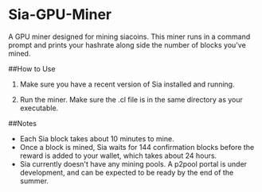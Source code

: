# Sia-GPU-Miner
A GPU miner designed for mining siacoins. This miner runs in a command prompt and prints your hashrate along side the number of blocks you've mined.

##How to Use
1) Make sure you have a recent version of Sia installed and running.

2) Run the miner. Make sure the .cl file is in the same directory as your executable.

##Notes
*    Each Sia block takes about 10 minutes to mine.
*    Once a block is mined, Sia waits for 144 confirmation blocks before the reward is added to your wallet, which takes about 24 hours.
*    Sia currently doesn't have any mining pools. A p2pool portal is under development, and can be expected to be ready by the end of the summer.
